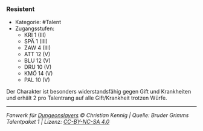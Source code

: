 <!---
Dies ist ein Fanwerk für DUNGEONSLAYERS © von Christian Kennig

Quellen:      [Bruder Grimms Talentpaket 1](https://www.f-space.de/ds4/downloads.html)
              [Talentbeschreibungen](https://www.f-space.de/ds4/tools-talentcards.html)
License:      [CC-BY-NC-SA 4.0](https://creativecommons.org/licenses/by-nc-sa/4.0/deed.de)
Richtlinien:  [Fanwerkrichtlinien](https://www.dungeonslayers.net/fanwerk-richtlinien/)
Autor:        Zauberlehrling
-->

### Resistent

- Kategorie: #Talent
- Zugangsstufen:
  - KRI 1 (III)
  - SPÄ 1 (III)
  - ZAW 4 (III)
  - ATT 12 (V)
  - BLU 12 (V)
  - DRU 10 (V)
  - KMÖ 14 (V)
  - PAL 10 (V)

Der Charakter ist besonders widerstandsfähig gegen Gift und Krankheiten und erhält 2 pro Talentrang auf alle Gift/Krankheit trotzen Würfe.

---

_Fanwerk für [Dungeonslayers](https://www.dungeonslayers.net/) © Christian Kennig | Quelle: Bruder Grimms Talentpaket 1 | Lizenz: [CC-BY-NC-SA 4.0](https://creativecommons.org/licenses/by-nc-sa/4.0/deed.de)_
